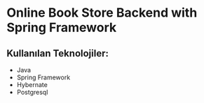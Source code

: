 # Online Book Store Backend with Spring Framework

## Kullanılan Teknolojiler:
- Java
- Spring Framework
- Hybernate
- Postgresql
